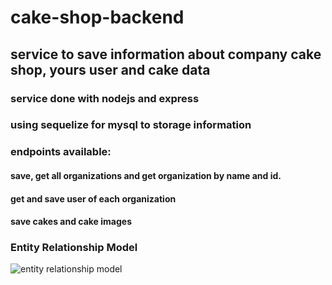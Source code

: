 # cake-shop-backend

## service to save information about company cake shop, yours user and cake data

### service done with **nodejs** and **express**
### using **sequelize for mysql** to storage information

### endpoints available: 
#### save, get all organizations and get organization by name and id.
#### get and save user of each organization
#### save cakes and cake images

### **Entity Relationship Model**
![entity relationship model](https://drive.google.com/file/d/1nQhVDWjfvmQ6QkfVt6hbN-vNvkiuzCT8/view?usp=drive_link)
